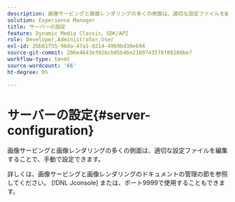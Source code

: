 ```yaml
---
description: 画像サービングと画像レンダリングの多くの側面は、適切な設定ファイルを編集することで、手動で設定できます。
solution: Experience Manager
title: サーバーの設定
feature: Dynamic Media Classic、SDK/API
role: Developer,Administrator,User
exl-id: 2bb81f55-98da-47a1-8214-49b9bd30eb94
source-git-commit: 206e4643e3926cb85b4be2189743578f88180be7
workflow-type: tm+mt
source-wordcount: '66'
ht-degree: 0%

---
```


# サーバーの設定{#server-configuration}

画像サービングと画像レンダリングの多くの側面は、適切な設定ファイルを編集することで、手動で設定できます。

詳しくは、画像サービングと画像レンダリングのドキュメントの管理の節を参照してください。 [!DNL Jconsole] または、ポート9999で使用することもできます。
